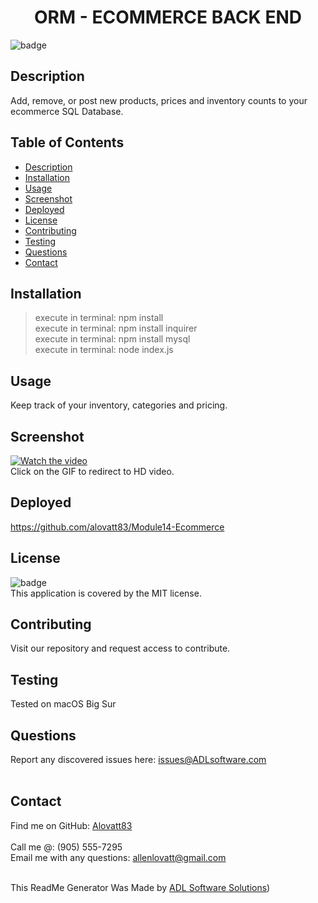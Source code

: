 <h1 align="center">ORM - ECOMMERCE BACK END</h1>
  
![badge](https://img.shields.io/badge/license-MIT-orange)<br />

## Description
Add, remove, or post new products, prices and inventory counts to your ecommerce SQL Database.

## Table of Contents
- [Description](#description)
- [Installation](#installation)
- [Usage](#usage)
- [Screenshot](#screenshot)
- [Deployed](#deployed)
- [License](#license)
- [Contributing](#contributing)
- [Testing](#testing)
- [Questions](#questions)
- [Contact](#contact)

## Installation
> execute in terminal: npm install<br />
> execute in terminal: npm install inquirer<br />
> execute in terminal: npm install mysql<br />
> execute in terminal: node index.js<br />

## Usage
Keep track of your inventory, categories and pricing.

## Screenshot
[![Watch the video](https://media.giphy.com/media/6qIpMwJFTIyfIP1Sjl/giphy.gif)](https://youtu.be/Ews8yzg3q74)<br />
Click on the GIF to redirect to HD video.


## Deployed
https://github.com/alovatt83/Module14-Ecommerce

## License
![badge](https://img.shields.io/badge/license-MIT-orange)
<br />
This application is covered by the MIT license. 

## Contributing
Visit our repository and request access to contribute.

## Testing
Tested on macOS Big Sur

## Questions
Report any discovered issues here: issues@ADLsoftware.com<br />
<br />

## Contact
Find me on GitHub: [Alovatt83](https://github.com/Alovatt83)<br />
<br />
Call me @: (905) 555-7295
<br />
Email me with any questions: allenlovatt@gmail.com<br /><br />

This ReadMe Generator Was Made by [ADL Software Solutions](https://github.com/alovatt83/ReadMe-Generator))<br />
